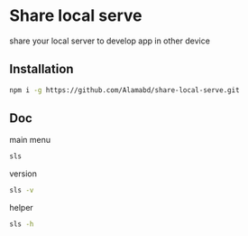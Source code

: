 # Share local serve
share your local server to develop app in other device

## Installation
```bash
npm i -g https://github.com/Alamabd/share-local-serve.git
```

## Doc
main menu
```bash
sls
```
version
```bash
sls -v
```
helper
```bash
sls -h
```
